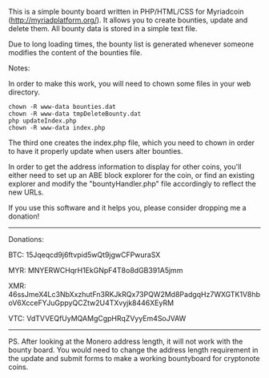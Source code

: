 This is a simple bounty board written in PHP/HTML/CSS for Myriadcoin (http://myriadplatform.org/). It allows you to create bounties, update and delete them. All bounty data is stored in a simple text file.

Due to long loading times, the bounty list is generated whenever someone modifies the content of the bounties file.

Notes:

In order to make this work, you will need to chown some files in your web directory.

    chown -R www-data bounties.dat
    chown -R www-data tmpDeleteBounty.dat
    php updateIndex.php
    chown -R www-data index.php
    
The third one creates the index.php file, which you need to chown in order to have it properly update when users alter bounties.

In order to get the address information to display for other coins, you'll either need to set up an ABE block explorer for the coin, or find an existing explorer and modify the "bountyHandler.php" file accordingly to reflect the new URLs.

If you use this software and it helps you, please consider dropping me a donation!

----------------------------------------------------------------------------------------------------

Donations:

BTC: 15Jqeqcd9j6ftvpid5wQt9jgwCFPwuraSX

MYR: MNYERWCHqrH1EkGNpF4T8o8dGB391A5jmm

XMR: 46ssJmeX4Lc3NbXxzhutFn3RKJkRQx73PQW2Md8PadgqHz7WXGTK1V8hboV6XcceFYJuGppyQCZtw2U4TXvyjk8446XEyRM

VTC: VdTVVEQfUyMQAMgCgpHRqZVyyEm4SoJVAW


----------------------------------------------------------------------------------------------------

PS. After looking at the Monero address length, it will not work with the bounty board. You would need to change the address length requirement in the update and submit forms to make a working bountyboard for cryptonote coins.
